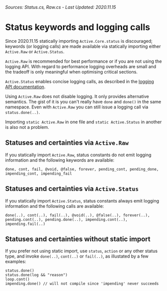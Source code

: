 *Sources: Status.cs, Raw.cs - Last Updated: 2020.11.15*

# Status keywords and logging calls

Since 2020.11.15 statically importing `Active.Core.status` is discouraged; keywords (or logging calls) are made available via statically importing either `Active.Raw` or `Active.Status`.

`Active.Raw` is recommended for best performance or if you are not using the logging API.
With regard to performance logging overheads are small and the tradeoff is only meaningful when optimising critical sections.

`Active.Status` enables concise logging calls, as described in the [logging API documentation](Logging.md).

Using `Active.Raw` does not disable logging. It only provides alternative semantics. The gist of it is you can't really have `done` and `done()` in the same namespace. Even with `Active.Raw` you can still issue a logging call via `status.done(..)`.

Importing `static Active.Raw` in one file and `static Active.Status` in another is also not a problem.

## Statuses and certainties via `Active.Raw`

If you statically import `Active.Raw`, status constants do not emit logging information and the following keywords are available:

```
done, cont, fail, @void, @false, forever, pending_cont, pending_done,
impending_cont, impending_fail
```

## Statuses and certainties via `Active.Status`

If you statically import `Active.Status`, status constants always emit logging information and the following calls are available:

```
done(..), cont(..), fail(..), @void(..), @false(..), forever(..),
pending.cont(..), pending.done(..), impending.cont(..),
impending.fail(..)
```

## Statuses and certainties without static import

If you prefer not using static import, use `status`, `action` or any other status type, and invoke `done(..)`, `cont(..)` or `fail(..)`, as illustated by a few examples:

```
status.done()
status.done(log && "reason")
loop.cont()
impending.done() // will not compile since 'impending' never succeeds
```
